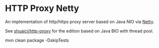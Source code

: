 # HTTP Proxy Netty

An implementation of http/https proxy server based on Java NIO via [Netty](https://netty.io).

See [shuaicj/http-proxy](https://github.com/shuaicj/http-proxy)
for the edition based on Java BIO with thread pool.


mvn clean package -DskipTests

